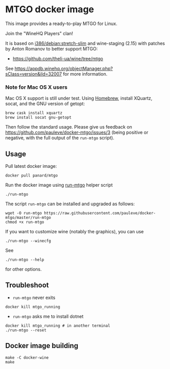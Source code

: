 # MTGO docker image

This image provides a ready-to-play MTGO for Linux.

Join the "WineHQ Players" clan!

It is based on [i386/debian:stretch-slim](https://hub.docker.com/r/i386/debian/) and wine-staging (2.15) with patches by Anton Romanov to better support MTGO:
- https://github.com/theli-ua/wine/tree/mtgo

See https://appdb.winehq.org/objectManager.php?sClass=version&iId=32007 for more information.

### Note for Mac OS X users

Mac OS X support is still under test.
Using [Homebrew](https://brew.sh/), install XQuartz, socat, and the GNU version of getopt:

```
brew cask install xquartz 
brew install socat gnu-getopt 
```
Then follow the standard usage.
Please give us feedback on https://github.com/pauleve/docker-mtgo/issues/3 (being positive or negative, with the full output of the `run-mtgo` script).

## Usage

Pull latest docker image:
```
docker pull panard/mtgo
```

Run the docker image using [run-mtgo](./run-mtgo?raw=true) helper script
```
./run-mtgo
```

The script `run-mtgo` can be installed and upgraded as follows:
```
wget -O run-mtgo https://raw.githubusercontent.com/pauleve/docker-mtgo/master/run-mtgo
chmod +x run-mtgo
```

If you want to customize wine (notably the graphics), you can use
```
./run-mtgo --winecfg
```

See
```
./run-mtgo --help
```
for other options.

## Troubleshoot

* `run-mtgo` never exits
```
docker kill mtgo_running
```

* `run-mtgo` asks me to install dotnet
```
docker kill mtgo_running # in another terminal
./run-mtgo --reset
```

## Docker image building

```
make -C docker-wine
make
```


